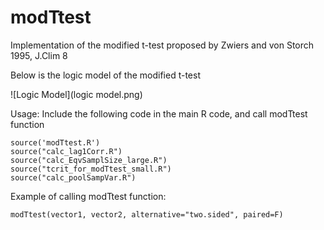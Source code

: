 # modTtest
Implementation of the modified t-test proposed by Zwiers and von Storch 1995, J.Clim 8

Below is the logic model of the modified t-test

![Logic Model](logic model.png)

Usage:
Include the following code in the main R code, and call modTtest function

```
source('modTtest.R')
source("calc_lag1Corr.R")
source("calc_EqvSamplSize_large.R")
source("tcrit_for_modTtest_small.R")
source("calc_poolSampVar.R")

```

Example of calling modTtest function:

```
modTtest(vector1, vector2, alternative="two.sided", paired=F)
```

